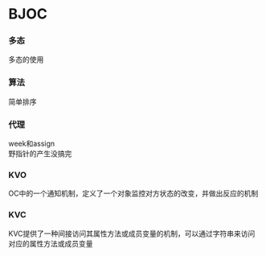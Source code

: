 # BJOC

### 多态
多态的使用

### 算法
简单排序

### 代理
week和assign<br/>
野指针的产生没搞完

### KVO
OC中的一个通知机制，定义了一个对象监控对方状态的改变，并做出反应的机制


### KVC
KVC提供了一种间接访问其属性方法或成员变量的机制，可以通过字符串来访问对应的属性方法或成员变量



